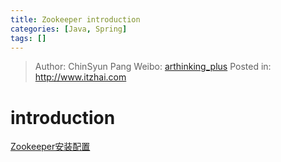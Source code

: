```yaml
---
title: Zookeeper introduction
categories: [Java, Spring]
tags: []
---
```


> Author: ChinSyun Pang
> Weibo: [arthinking_plus](http://weibo.com/arthinkingplus)
> Posted in: http://www.itzhai.com

# introduction

[Zookeeper安装配置](http://www.yiibai.com/zookeeper/zookeeper_installation.html)






